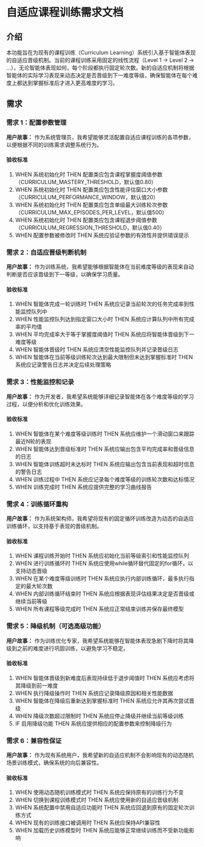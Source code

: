 # 自适应课程训练需求文档

## 介绍

本功能旨在为现有的课程训练（Curriculum Learning）系统引入基于智能体表现的自适应晋级机制。当前的课程训练采用固定的线性流程（Level 1 -> Level 2 -> ...），无论智能体表现如何，每个阶段都执行固定轮次数。新的自适应机制将根据智能体的实际学习表现来动态决定是否晋级到下一难度等级，确保智能体在每个难度上都达到掌握标准后才进入更高难度的学习。

## 需求

### 需求 1：配置参数管理

**用户故事：** 作为系统管理员，我希望能够灵活配置自适应课程训练的各项参数，以便根据不同的训练需求调整系统行为。

#### 验收标准

1. WHEN 系统初始化时 THEN 配置类应包含课程掌握度阈值参数（CURRICULUM_MASTERY_THRESHOLD，默认值0.80）
2. WHEN 系统初始化时 THEN 配置类应包含性能评估窗口大小参数（CURRICULUM_PERFORMANCE_WINDOW，默认值20）
3. WHEN 系统初始化时 THEN 配置类应包含单级最大训练轮次参数（CURRICULUM_MAX_EPISODES_PER_LEVEL，默认值500）
4. WHEN 系统初始化时 THEN 配置类应包含课程退步阈值参数（CURRICULUM_REGRESSION_THRESHOLD，默认值0.40）
5. WHEN 配置参数被修改时 THEN 系统应验证参数的有效性并提供错误提示

### 需求 2：自适应晋级判断机制

**用户故事：** 作为训练系统，我希望能够根据智能体在当前难度等级的表现来自动判断是否应该晋级到下一等级，以确保学习质量。

#### 验收标准

1. WHEN 智能体完成一轮训练时 THEN 系统应记录当前轮次的任务完成率到性能监控队列中
2. WHEN 性能监控队列达到指定窗口大小时 THEN 系统应计算队列中所有完成率的平均值
3. WHEN 平均完成率大于等于掌握度阈值时 THEN 系统应将智能体晋级到下一难度等级
4. WHEN 智能体晋级时 THEN 系统应清空性能监控队列并记录晋级日志
5. WHEN 智能体在当前等级训练轮次达到最大限制但未达到掌握标准时 THEN 系统应记录警告日志并决定后续处理策略

### 需求 3：性能监控和记录

**用户故事：** 作为开发者，我希望系统能够详细记录智能体在各个难度等级的学习过程，以便分析和优化训练效果。

#### 验收标准

1. WHEN 智能体在某个难度等级训练时 THEN 系统应维护一个滑动窗口来跟踪最近N轮的表现
2. WHEN 智能体达到晋级标准时 THEN 系统应输出包含平均完成率和晋级信息的日志
3. WHEN 智能体训练超时未达标时 THEN 系统应输出包含当前表现和超时信息的警告日志
4. WHEN 训练过程中 THEN 系统应记录每个难度等级的训练轮次数和达标情况
5. WHEN 训练完成时 THEN 系统应提供完整的学习曲线报告

### 需求 4：训练循环重构

**用户故事：** 作为系统架构师，我希望将现有的固定循环训练改造为动态的自适应训练循环，以支持基于表现的晋级机制。

#### 验收标准

1. WHEN 课程训练开始时 THEN 系统应初始化当前等级索引和性能监控队列
2. WHEN 进行训练循环时 THEN 系统应使用while循环替代固定的for循环，以支持动态晋级
3. WHEN 在某个难度等级训练时 THEN 系统应执行内部训练循环，最多执行指定的最大轮次数
4. WHEN 内部训练循环结束时 THEN 系统应根据表现评估结果决定是否晋级或继续当前等级
5. WHEN 所有课程等级完成时 THEN 系统应正常结束训练并保存最终模型

### 需求 5：降级机制（可选高级功能）

**用户故事：** 作为训练优化专家，我希望系统能够在智能体表现急剧下降时将其降级到之前的难度进行巩固训练，以避免学习不稳定。

#### 验收标准

1. WHEN 智能体晋级到新难度后表现持续低于退步阈值时 THEN 系统应考虑将其降级到前一难度
2. WHEN 执行降级操作时 THEN 系统应记录降级原因和相关性能数据
3. WHEN 智能体在降级后重新达到掌握标准时 THEN 系统应允许其再次尝试晋级
4. WHEN 降级次数超过限制时 THEN 系统应停止降级并继续当前等级训练
5. IF 启用降级功能 THEN 系统应提供相应的配置参数来控制降级行为

### 需求 6：兼容性保证

**用户故事：** 作为现有系统用户，我希望新的自适应机制不会影响现有的动态随机场景训练模式，确保系统的向后兼容性。

#### 验收标准

1. WHEN 使用动态随机训练模式时 THEN 系统应保持原有的训练行为不变
2. WHEN 切换到课程训练模式时 THEN 系统应使用新的自适应晋级机制
3. WHEN 系统配置中禁用自适应功能时 THEN 系统应回退到原有的固定轮次训练方式
4. WHEN 现有的训练接口被调用时 THEN 系统应保持API兼容性
5. WHEN 加载历史训练模型时 THEN 系统应能够正常继续训练而不受新功能影响